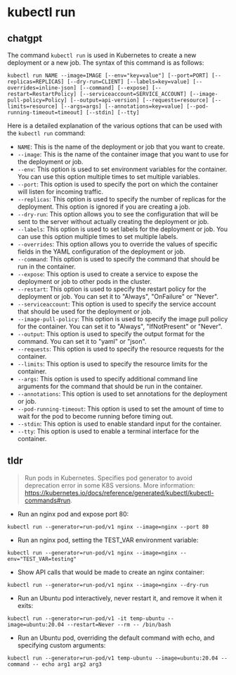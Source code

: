 # kubectl run 
## chatgpt 
The command `kubectl run` is used in Kubernetes to create a new deployment or a new job. The syntax of this command is as follows:

```
kubectl run NAME --image=IMAGE [--env="key=value"] [--port=PORT] [--replicas=REPLICAS] [--dry-run=CLIENT] [--labels=key=value] [--overrides=inline-json] [--command] [--expose] [--restart=RestartPolicy] [--serviceaccount=SERVICE_ACCOUNT] [--image-pull-policy=Policy] [--output=api-version] [--requests=resource] [--limits=resource] [--args=args] [--annotations=key=value] [--pod-running-timeout=timeout] [--stdin] [--tty]
```

Here is a detailed explanation of the various options that can be used with the `kubectl run` command:

- `NAME`: This is the name of the deployment or job that you want to create.
- `--image`: This is the name of the container image that you want to use for the deployment or job.
- `--env`: This option is used to set environment variables for the container. You can use this option multiple times to set multiple variables.
- `--port`: This option is used to specify the port on which the container will listen for incoming traffic.
- `--replicas`: This option is used to specify the number of replicas for the deployment. This option is ignored if you are creating a job.
- `--dry-run`: This option allows you to see the configuration that will be sent to the server without actually creating the deployment or job.
- `--labels`: This option is used to set labels for the deployment or job. You can use this option multiple times to set multiple labels.
- `--overrides`: This option allows you to override the values of specific fields in the YAML configuration of the deployment or job.
- `--command`: This option is used to specify the command that should be run in the container.
- `--expose`: This option is used to create a service to expose the deployment or job to other pods in the cluster.
- `--restart`: This option is used to specify the restart policy for the deployment or job. You can set it to "Always", "OnFailure" or "Never".
- `--serviceaccount`: This option is used to specify the service account that should be used for the deployment or job.
- `--image-pull-policy`: This option is used to specify the image pull policy for the container. You can set it to "Always", "IfNotPresent" or "Never".
- `--output`: This option is used to specify the output format for the command. You can set it to "yaml" or "json".
- `--requests`: This option is used to specify the resource requests for the container.
- `--limits`: This option is used to specify the resource limits for the container.
- `--args`: This option is used to specify additional command line arguments for the command that should be run in the container.
- `--annotations`: This option is used to set annotations for the deployment or job.
- `--pod-running-timeout`: This option is used to set the amount of time to wait for the pod to become running before timing out.
- `--stdin`: This option is used to enable standard input for the container.
- `--tty`: This option is used to enable a terminal interface for the container. 

## tldr 
 
> Run pods in Kubernetes. Specifies pod generator to avoid deprecation error in some K8S versions.
> More information: <https://kubernetes.io/docs/reference/generated/kubectl/kubectl-commands#run>.

- Run an nginx pod and expose port 80:

`kubectl run --generator=run-pod/v1 nginx --image=nginx --port 80`

- Run an nginx pod, setting the TEST_VAR environment variable:

`kubectl run --generator=run-pod/v1 nginx --image=nginx --env="TEST_VAR=testing"`

- Show API calls that would be made to create an nginx container:

`kubectl run --generator=run-pod/v1 nginx --image=nginx --dry-run`

- Run an Ubuntu pod interactively, never restart it, and remove it when it exits:

`kubectl run --generator=run-pod/v1 -it temp-ubuntu --image=ubuntu:20.04 --restart=Never --rm -- /bin/bash`

- Run an Ubuntu pod, overriding the default command with echo, and specifying custom arguments:

`kubectl run --generator=run-pod/v1 temp-ubuntu --image=ubuntu:20.04 --command -- echo arg1 arg2 arg3`
